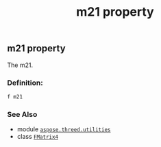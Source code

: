 ﻿---
title: m21 property
second_title: Aspose.3D for Python via .NET API References
description: 
type: docs
weight: 160
url: /python-net/aspose.threed.utilities/fmatrix4/m21/
is_root: false
---

## m21 property


The m21.
### Definition:
```python
f m21 
```

### See Also
* module [`aspose.threed.utilities`](../../)
* class [`FMatrix4`](/3d/python-net/aspose.threed.utilities/fmatrix4)
